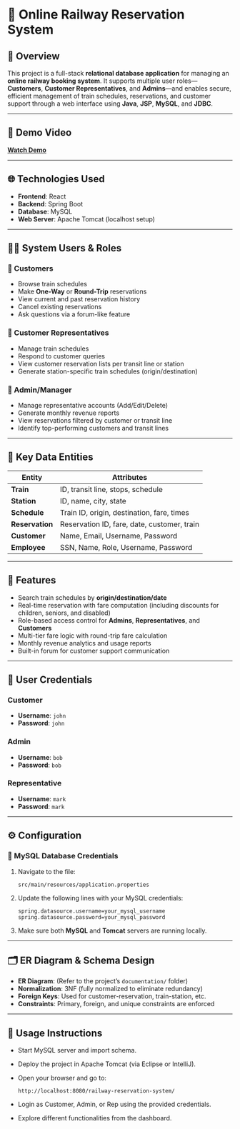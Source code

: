 # 🚄 Online Railway Reservation System

## 📘 Overview

This project is a full-stack **relational database application** for managing an **online railway booking system**. It supports multiple user roles—**Customers**, **Customer Representatives**, and **Admins**—and enables secure, efficient management of train schedules, reservations, and customer support through a web interface using **Java**, **JSP**, **MySQL**, and **JDBC**.

---

## 🎥 Demo Video

**[Watch Demo](https://drive.google.com/file/d/1vJl2Wz4_D5HXab5tgMd4yMkdqDO8hwT9/view?usp=share_link)**

---

## 🌐 Technologies Used

- **Frontend**: React
- **Backend**: Spring Boot
- **Database**: MySQL
- **Web Server**: Apache Tomcat (localhost setup)

---

## 🧑‍💼 System Users & Roles

### 🔹 Customers
- Browse train schedules
- Make **One-Way** or **Round-Trip** reservations
- View current and past reservation history
- Cancel existing reservations
- Ask questions via a forum-like feature

### 🔹 Customer Representatives
- Manage train schedules
- Respond to customer queries
- View customer reservation lists per transit line or station
- Generate station-specific train schedules (origin/destination)

### 🔹 Admin/Manager
- Manage representative accounts (Add/Edit/Delete)
- Generate monthly revenue reports
- View reservations filtered by customer or transit line
- Identify top-performing customers and transit lines

---

## 🧾 Key Data Entities

| Entity         | Attributes                                  |
|----------------|---------------------------------------------|
| **Train**      | ID, transit line, stops, schedule           |
| **Station**    | ID, name, city, state                       |
| **Schedule**   | Train ID, origin, destination, fare, times  |
| **Reservation**| Reservation ID, fare, date, customer, train |
| **Customer**   | Name, Email, Username, Password             |
| **Employee**   | SSN, Name, Role, Username, Password         |

---

## 🧠 Features

- Search train schedules by **origin/destination/date**
- Real-time reservation with fare computation (including discounts for children, seniors, and disabled)
- Role-based access control for **Admins**, **Representatives**, and **Customers**
- Multi-tier fare logic with round-trip fare calculation
- Monthly revenue analytics and usage reports
- Built-in forum for customer support communication

---

## 🔐 User Credentials

### Customer
- **Username**: `john`  
- **Password**: `john`

### Admin
- **Username**: `bob`  
- **Password**: `bob`

### Representative
- **Username**: `mark`  
- **Password**: `mark`

---

## ⚙️ Configuration

### 🔑 MySQL Database Credentials

1. Navigate to the file:

   ```
   src/main/resources/application.properties
   ```

2. Update the following lines with your MySQL credentials:

   ```properties
   spring.datasource.username=your_mysql_username  
   spring.datasource.password=your_mysql_password
   ```

3. Make sure both **MySQL** and **Tomcat** servers are running locally.

---

## 🗂️ ER Diagram & Schema Design

* **ER Diagram**: (Refer to the project’s `documentation/` folder)
* **Normalization**: 3NF (fully normalized to eliminate redundancy)
* **Foreign Keys**: Used for customer-reservation, train-station, etc.
* **Constraints**: Primary, foreign, and unique constraints are enforced

---

## 🚦 Usage Instructions

* Start MySQL server and import schema.
* Deploy the project in Apache Tomcat (via Eclipse or IntelliJ).
* Open your browser and go to:

  ```
  http://localhost:8080/railway-reservation-system/
  ```
* Login as Customer, Admin, or Rep using the provided credentials.
* Explore different functionalities from the dashboard.

